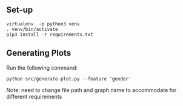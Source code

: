 ## Set-up

```
virtualenv  -p python3 venv
. venv/bin/activate
pip3 install -r requirements.txt 
```

## Generating Plots
Run the following command:
```
python src/generate-plot.py --feature 'gender'
```
Note: need to change file path and graph name to accommodate for different requirements